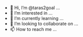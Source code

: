 - 👋 Hi, I’m @taras2goal ...
- 👀 I’m interested in ...
- 🌱 I’m currently learning ...
- 💞️ I’m looking to collaborate on ...
- 📫 How to reach me ...

<!---
taras2goal/taras2goal is a ✨ special ✨ repository because its `README.md` (this file) appears on your GitHub profile.
You can click the Preview link to take a look at your changes.
--->
